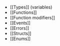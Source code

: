 - [[Types]] (variables)
- [[Functions]]
- [[Function modifiers]]
- [[Events]]
- [[Errors]]
- [[Structs]]
- [[Enums]] 